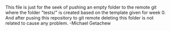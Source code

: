 This file is just for the seek of pushing an empty folder to the remote git where the folder "tests/" is created based on the template given for week 0. And after pusing this repository to git remote deleting this folder is not related to cause any problem.
-Michael Getachew